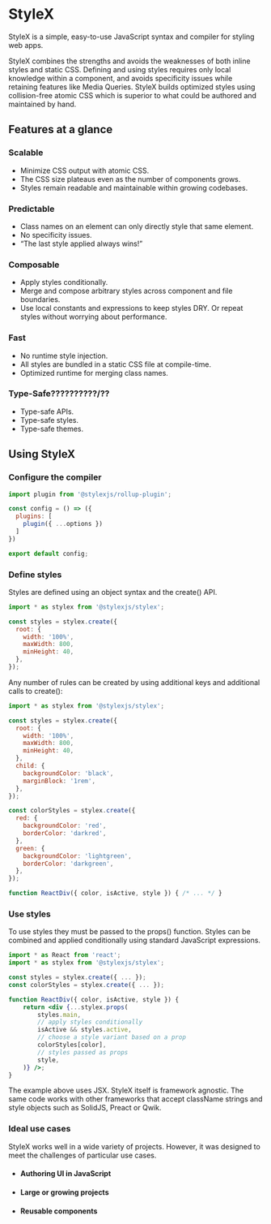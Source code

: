 # StyleX
StyleX is a simple, easy-to-use JavaScript syntax and compiler for styling web apps.

StyleX combines the strengths and avoids the weaknesses
of both inline styles and static CSS.
Defining and using styles requires only local knowledge within a component,
and avoids specificity issues while retaining features like Media Queries.
StyleX builds optimized styles using collision-free atomic CSS
which is superior to what could be authored and maintained by hand.

## Features at a glance

### Scalable
- Minimize CSS output with atomic CSS.
- The CSS size plateaus even as the number of components grows.
- Styles remain readable and maintainable within growing codebases.

### Predictable
- Class names on an element can only directly style that same element.
- No specificity issues.
- “The last style applied always wins!”

### Composable
- Apply styles conditionally.
- Merge and compose arbitrary styles across component and file boundaries.
- Use local constants and expressions to keep styles DRY. Or repeat styles without worrying about performance.

### Fast
- No runtime style injection.
- All styles are bundled in a static CSS file at compile-time.
- Optimized runtime for merging class names.

### Type-Safe??????????/??
- Type-safe APIs.
- Type-safe styles.
- Type-safe themes.

## Using StyleX

### Configure the compiler
```js
import plugin from '@stylexjs/rollup-plugin';

const config = () => ({
  plugins: [
    plugin({ ...options })
  ]
})

export default config;
```

### Define styles
Styles are defined using an object syntax and the create() API.
```js
import * as stylex from '@stylexjs/stylex';

const styles = stylex.create({
  root: {
    width: '100%',
    maxWidth: 800,
    minHeight: 40,
  },
});
```

Any number of rules can be created by using additional keys
and additional calls to create():
```js
import * as stylex from '@stylexjs/stylex';

const styles = stylex.create({
  root: {
    width: '100%',
    maxWidth: 800,
    minHeight: 40,
  },
  child: {
    backgroundColor: 'black',
    marginBlock: '1rem',
  },
});

const colorStyles = stylex.create({
  red: {
    backgroundColor: 'red',
    borderColor: 'darkred',
  },
  green: {
    backgroundColor: 'lightgreen',
    borderColor: 'darkgreen',
  },
});

function ReactDiv({ color, isActive, style }) { /* ... */ }
```

### Use styles
To use styles they must be passed to the props() function.
Styles can be combined and applied conditionally
using standard JavaScript expressions.
```jsx
import * as React from 'react';
import * as stylex from '@stylexjs/stylex';

const styles = stylex.create({ ... });
const colorStyles = stylex.create({ ... });

function ReactDiv({ color, isActive, style }) {
    return <div {...stylex.props(
        styles.main,
        // apply styles conditionally
        isActive && styles.active,
        // choose a style variant based on a prop
        colorStyles[color],
        // styles passed as props
        style,
    )} />;
}
```
The example above uses JSX. StyleX itself is framework agnostic.
The same code works with other frameworks that accept className
strings and style objects such as SolidJS, Preact or Qwik.

### Ideal use cases
StyleX works well in a wide variety of projects.
However, it was designed to meet the challenges of particular use cases.

- #### Authoring UI in JavaScript
- #### Large or growing projects
- #### Reusable components


